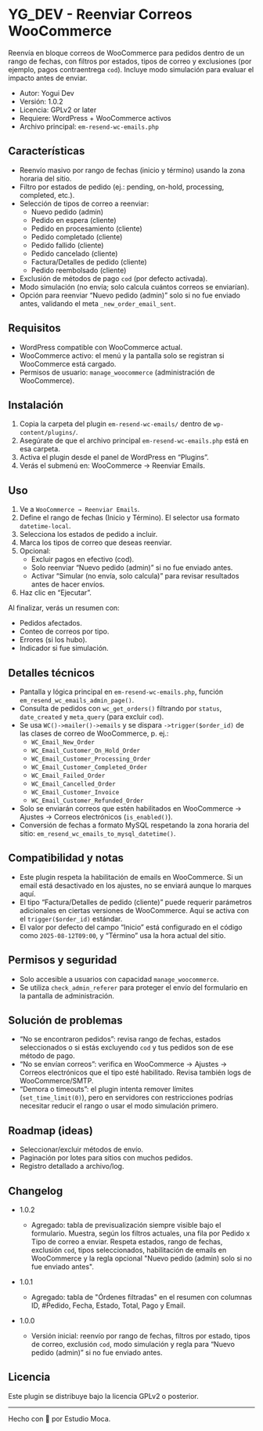 # YG_DEV - Reenviar Correos WooCommerce

Reenvía en bloque correos de WooCommerce para pedidos dentro de un rango de fechas, con filtros por estados, tipos de correo y exclusiones (por ejemplo, pagos contraentrega `cod`). Incluye modo simulación para evaluar el impacto antes de enviar.

- Autor: Yogui Dev
- Versión: 1.0.2
- Licencia: GPLv2 or later
- Requiere: WordPress + WooCommerce activos
- Archivo principal: `em-resend-wc-emails.php`

## Características

- Reenvío masivo por rango de fechas (inicio y término) usando la zona horaria del sitio.
- Filtro por estados de pedido (ej.: pending, on-hold, processing, completed, etc.).
- Selección de tipos de correo a reenviar:
  - Nuevo pedido (admin)
  - Pedido en espera (cliente)
  - Pedido en procesamiento (cliente)
  - Pedido completado (cliente)
  - Pedido fallido (cliente)
  - Pedido cancelado (cliente)
  - Factura/Detalles de pedido (cliente)
  - Pedido reembolsado (cliente)
- Exclusión de métodos de pago `cod` (por defecto activada).
- Modo simulación (no envía; solo calcula cuántos correos se enviarían).
- Opción para reenviar “Nuevo pedido (admin)” solo si no fue enviado antes, validando el meta `_new_order_email_sent`.

## Requisitos

- WordPress compatible con WooCommerce actual.
- WooCommerce activo: el menú y la pantalla solo se registran si WooCommerce está cargado.
- Permisos de usuario: `manage_woocommerce` (administración de WooCommerce).

## Instalación

1. Copia la carpeta del plugin `em-resend-wc-emails/` dentro de `wp-content/plugins/`.
2. Asegúrate de que el archivo principal `em-resend-wc-emails.php` está en esa carpeta.
3. Activa el plugin desde el panel de WordPress en “Plugins”.
4. Verás el submenú en: WooCommerce → Reenviar Emails.

## Uso

1. Ve a `WooCommerce → Reenviar Emails`.
2. Define el rango de fechas (Inicio y Término). El selector usa formato `datetime-local`.
3. Selecciona los estados de pedido a incluir.
4. Marca los tipos de correo que deseas reenviar.
5. Opcional:
   - Excluir pagos en efectivo (cod).
   - Solo reenviar “Nuevo pedido (admin)” si no fue enviado antes.
   - Activar “Simular (no envía, solo calcula)” para revisar resultados antes de hacer envíos.
6. Haz clic en “Ejecutar”.

Al finalizar, verás un resumen con:
- Pedidos afectados.
- Conteo de correos por tipo.
- Errores (si los hubo).
- Indicador si fue simulación.

## Detalles técnicos

- Pantalla y lógica principal en `em-resend-wc-emails.php`, función `em_resend_wc_emails_admin_page()`.
- Consulta de pedidos con `wc_get_orders()` filtrando por `status`, `date_created` y `meta_query` (para excluir `cod`).
- Se usa `WC()->mailer()->emails` y se dispara `->trigger($order_id)` de las clases de correo de WooCommerce, p. ej.:
  - `WC_Email_New_Order`
  - `WC_Email_Customer_On_Hold_Order`
  - `WC_Email_Customer_Processing_Order`
  - `WC_Email_Customer_Completed_Order`
  - `WC_Email_Failed_Order`
  - `WC_Email_Cancelled_Order`
  - `WC_Email_Customer_Invoice`
  - `WC_Email_Customer_Refunded_Order`
- Solo se enviarán correos que estén habilitados en WooCommerce → Ajustes → Correos electrónicos (`is_enabled()`).
- Conversión de fechas a formato MySQL respetando la zona horaria del sitio: `em_resend_wc_emails_to_mysql_datetime()`.

## Compatibilidad y notas

- Este plugin respeta la habilitación de emails en WooCommerce. Si un email está desactivado en los ajustes, no se enviará aunque lo marques aquí.
- El tipo “Factura/Detalles de pedido (cliente)” puede requerir parámetros adicionales en ciertas versiones de WooCommerce. Aquí se activa con el `trigger($order_id)` estándar.
- El valor por defecto del campo “Inicio” está configurado en el código como `2025-08-12T09:00`, y “Término” usa la hora actual del sitio.

## Permisos y seguridad

- Solo accesible a usuarios con capacidad `manage_woocommerce`.
- Se utiliza `check_admin_referer` para proteger el envío del formulario en la pantalla de administración.

## Solución de problemas

- “No se encontraron pedidos”: revisa rango de fechas, estados seleccionados o si estás excluyendo `cod` y tus pedidos son de ese método de pago.
- “No se envían correos”: verifica en WooCommerce → Ajustes → Correos electrónicos que el tipo esté habilitado. Revisa también logs de WooCommerce/SMTP.
- “Demora o timeouts”: el plugin intenta remover límites (`set_time_limit(0)`), pero en servidores con restricciones podrías necesitar reducir el rango o usar el modo simulación primero.

## Roadmap (ideas)

- Seleccionar/excluir métodos de envío.
- Paginación por lotes para sitios con muchos pedidos.
- Registro detallado a archivo/log.

## Changelog

- 1.0.2
  - Agregado: tabla de previsualización siempre visible bajo el formulario. Muestra, según los filtros actuales, una fila por Pedido x Tipo de correo a enviar. Respeta estados, rango de fechas, exclusión `cod`, tipos seleccionados, habilitación de emails en WooCommerce y la regla opcional "Nuevo pedido (admin) solo si no fue enviado antes".

- 1.0.1
  - Agregado: tabla de "Órdenes filtradas" en el resumen con columnas ID, #Pedido, Fecha, Estado, Total, Pago y Email.

- 1.0.0
  - Versión inicial: reenvío por rango de fechas, filtros por estado, tipos de correo, exclusión `cod`, modo simulación y regla para “Nuevo pedido (admin)” si no fue enviado antes.

## Licencia

Este plugin se distribuye bajo la licencia GPLv2 o posterior.

---

Hecho con 💙 por Estudio Moca.
